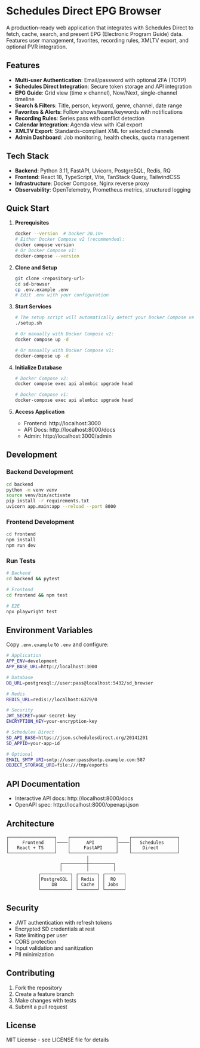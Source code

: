 # Schedules Direct EPG Browser

A production-ready web application that integrates with Schedules Direct to fetch, cache, search, and present EPG (Electronic Program Guide) data. Features user management, favorites, recording rules, XMLTV export, and optional PVR integration.

## Features

- **Multi-user Authentication**: Email/password with optional 2FA (TOTP)
- **Schedules Direct Integration**: Secure token storage and API integration
- **EPG Guide**: Grid view (time × channel), Now/Next, single-channel timeline
- **Search & Filters**: Title, person, keyword, genre, channel, date range
- **Favorites & Alerts**: Follow shows/teams/keywords with notifications
- **Recording Rules**: Series pass with conflict detection
- **Calendar Integration**: Agenda view with iCal export
- **XMLTV Export**: Standards-compliant XML for selected channels
- **Admin Dashboard**: Job monitoring, health checks, quota management

## Tech Stack

- **Backend**: Python 3.11, FastAPI, Uvicorn, PostgreSQL, Redis, RQ
- **Frontend**: React 18, TypeScript, Vite, TanStack Query, TailwindCSS
- **Infrastructure**: Docker Compose, Nginx reverse proxy
- **Observability**: OpenTelemetry, Prometheus metrics, structured logging

## Quick Start

1. **Prerequisites**
   ```bash
   docker --version  # Docker 20.10+
   # Either Docker Compose v2 (recommended):
   docker compose version
   # Or Docker Compose v1:
   docker-compose --version
   ```

2. **Clone and Setup**
   ```bash
   git clone <repository-url>
   cd sd-browser
   cp .env.example .env
   # Edit .env with your configuration
   ```

3. **Start Services**
   ```bash
   # The setup script will automatically detect your Docker Compose version
   ./setup.sh
   
   # Or manually with Docker Compose v2:
   docker compose up -d
   
   # Or manually with Docker Compose v1:
   docker-compose up -d
   ```

4. **Initialize Database**
   ```bash
   # Docker Compose v2:
   docker compose exec api alembic upgrade head
   
   # Docker Compose v1:
   docker-compose exec api alembic upgrade head
   ```

5. **Access Application**
   - Frontend: http://localhost:3000
   - API Docs: http://localhost:8000/docs
   - Admin: http://localhost:3000/admin

## Development

### Backend Development
```bash
cd backend
python -m venv venv
source venv/bin/activate
pip install -r requirements.txt
uvicorn app.main:app --reload --port 8000
```

### Frontend Development
```bash
cd frontend
npm install
npm run dev
```

### Run Tests
```bash
# Backend
cd backend && pytest

# Frontend
cd frontend && npm test

# E2E
npx playwright test
```

## Environment Variables

Copy `.env.example` to `.env` and configure:

```bash
# Application
APP_ENV=development
APP_BASE_URL=http://localhost:3000

# Database
DB_URL=postgresql://user:pass@localhost:5432/sd_browser

# Redis
REDIS_URL=redis://localhost:6379/0

# Security
JWT_SECRET=your-secret-key
ENCRYPTION_KEY=your-encryption-key

# Schedules Direct
SD_API_BASE=https://json.schedulesdirect.org/20141201
SD_APPID=your-app-id

# Optional
EMAIL_SMTP_URI=smtp://user:pass@smtp.example.com:587
OBJECT_STORAGE_URI=file:///tmp/exports
```

## API Documentation

- Interactive API docs: http://localhost:8000/docs
- OpenAPI spec: http://localhost:8000/openapi.json

## Architecture

```
┌─────────────────┐    ┌─────────────────┐    ┌─────────────────┐
│     Frontend    │────│      API        │────│   Schedules     │
│   React + TS    │    │     FastAPI     │    │    Direct       │
└─────────────────┘    └─────────────────┘    └─────────────────┘
                              │
                    ┌─────────┼─────────┐
                    │         │         │
            ┌───────────┐ ┌───────┐ ┌───────┐
            │PostgreSQL │ │ Redis │ │  RQ   │
            │    DB     │ │ Cache │ │ Jobs  │
            └───────────┘ └───────┘ └───────┘
```

## Security

- JWT authentication with refresh tokens
- Encrypted SD credentials at rest
- Rate limiting per user
- CORS protection
- Input validation and sanitization
- PII minimization

## Contributing

1. Fork the repository
2. Create a feature branch
3. Make changes with tests
4. Submit a pull request

## License

MIT License - see LICENSE file for details